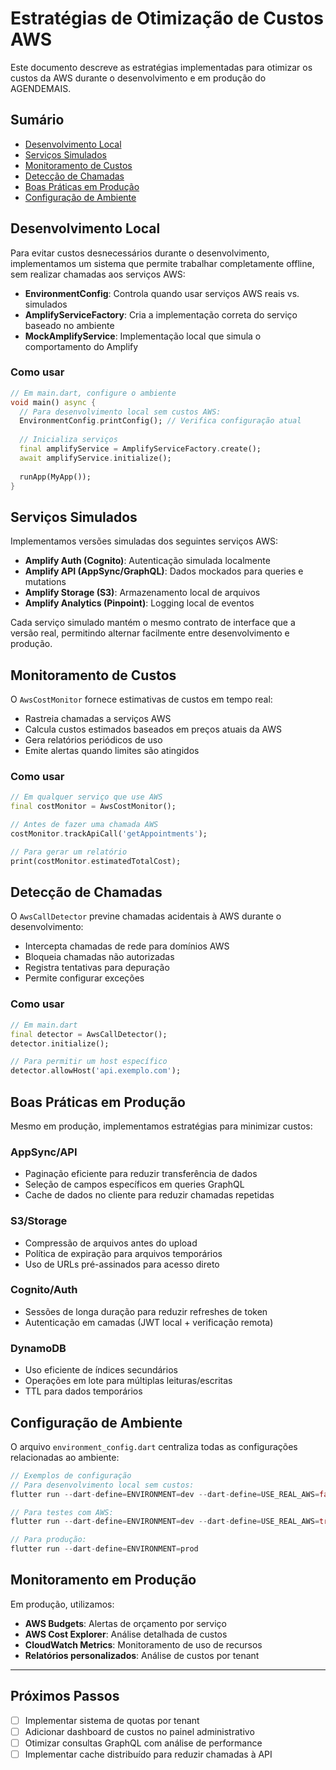 # Estratégias de Otimização de Custos AWS

Este documento descreve as estratégias implementadas para otimizar os custos da AWS durante o desenvolvimento e em produção do AGENDEMAIS.

## Sumário

- [Desenvolvimento Local](#desenvolvimento-local)
- [Serviços Simulados](#serviços-simulados)
- [Monitoramento de Custos](#monitoramento-de-custos)
- [Detecção de Chamadas](#detecção-de-chamadas)
- [Boas Práticas em Produção](#boas-práticas-em-produção)
- [Configuração de Ambiente](#configuração-de-ambiente)

## Desenvolvimento Local

Para evitar custos desnecessários durante o desenvolvimento, implementamos um sistema que permite trabalhar completamente offline, sem realizar chamadas aos serviços AWS:

- **EnvironmentConfig**: Controla quando usar serviços AWS reais vs. simulados
- **AmplifyServiceFactory**: Cria a implementação correta do serviço baseado no ambiente
- **MockAmplifyService**: Implementação local que simula o comportamento do Amplify

### Como usar

```dart
// Em main.dart, configure o ambiente
void main() async {
  // Para desenvolvimento local sem custos AWS:
  EnvironmentConfig.printConfig(); // Verifica configuração atual
  
  // Inicializa serviços
  final amplifyService = AmplifyServiceFactory.create();
  await amplifyService.initialize();
  
  runApp(MyApp());
}
```

## Serviços Simulados

Implementamos versões simuladas dos seguintes serviços AWS:

- **Amplify Auth (Cognito)**: Autenticação simulada localmente
- **Amplify API (AppSync/GraphQL)**: Dados mockados para queries e mutations
- **Amplify Storage (S3)**: Armazenamento local de arquivos
- **Amplify Analytics (Pinpoint)**: Logging local de eventos

Cada serviço simulado mantém o mesmo contrato de interface que a versão real, permitindo alternar facilmente entre desenvolvimento e produção.

## Monitoramento de Custos

O `AwsCostMonitor` fornece estimativas de custos em tempo real:

- Rastreia chamadas a serviços AWS
- Calcula custos estimados baseados em preços atuais da AWS
- Gera relatórios periódicos de uso
- Emite alertas quando limites são atingidos

### Como usar

```dart
// Em qualquer serviço que use AWS
final costMonitor = AwsCostMonitor();

// Antes de fazer uma chamada AWS
costMonitor.trackApiCall('getAppointments');

// Para gerar um relatório
print(costMonitor.estimatedTotalCost);
```

## Detecção de Chamadas

O `AwsCallDetector` previne chamadas acidentais à AWS durante o desenvolvimento:

- Intercepta chamadas de rede para domínios AWS
- Bloqueia chamadas não autorizadas
- Registra tentativas para depuração
- Permite configurar exceções

### Como usar

```dart
// Em main.dart
final detector = AwsCallDetector();
detector.initialize();

// Para permitir um host específico
detector.allowHost('api.exemplo.com');
```

## Boas Práticas em Produção

Mesmo em produção, implementamos estratégias para minimizar custos:

### AppSync/API

- Paginação eficiente para reduzir transferência de dados
- Seleção de campos específicos em queries GraphQL
- Cache de dados no cliente para reduzir chamadas repetidas

### S3/Storage

- Compressão de arquivos antes do upload
- Política de expiração para arquivos temporários
- Uso de URLs pré-assinados para acesso direto

### Cognito/Auth

- Sessões de longa duração para reduzir refreshes de token
- Autenticação em camadas (JWT local + verificação remota)

### DynamoDB

- Uso eficiente de índices secundários
- Operações em lote para múltiplas leituras/escritas
- TTL para dados temporários

## Configuração de Ambiente

O arquivo `environment_config.dart` centraliza todas as configurações relacionadas ao ambiente:

```dart
// Exemplos de configuração
// Para desenvolvimento local sem custos:
flutter run --dart-define=ENVIRONMENT=dev --dart-define=USE_REAL_AWS=false

// Para testes com AWS:
flutter run --dart-define=ENVIRONMENT=dev --dart-define=USE_REAL_AWS=true

// Para produção:
flutter run --dart-define=ENVIRONMENT=prod
```

## Monitoramento em Produção

Em produção, utilizamos:

- **AWS Budgets**: Alertas de orçamento por serviço
- **AWS Cost Explorer**: Análise detalhada de custos
- **CloudWatch Metrics**: Monitoramento de uso de recursos
- **Relatórios personalizados**: Análise de custos por tenant

---

## Próximos Passos

- [ ] Implementar sistema de quotas por tenant
- [ ] Adicionar dashboard de custos no painel administrativo
- [ ] Otimizar consultas GraphQL com análise de performance
- [ ] Implementar cache distribuído para reduzir chamadas à API